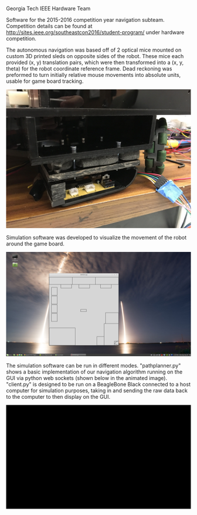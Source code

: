Georgia Tech IEEE Hardware Team

Software for the 2015-2016 competition year navigation subteam. Competition details can be found at http://sites.ieee.org/southeastcon2016/student-program/ under hardware competition.

The autonomous navigation was based off of 2 optical mice mounted on custom 3D printed sleds on opposite sides of the robot. These mice each provided (x, y) translation pairs, which were then transformed into a (x, y, theta) for the robot coordinate reference frame. Dead reckoning was preformed to turn initially relative mouse movements into absolute units, usable for game board tracking.

![Mouse Optical Mouse](/mousemount.jpg?raw=true "Mouse Optical Mouse")

Simulation software was developed to visualize the movement of the robot around the game board.

![Simulation GUI Window](/simulationscreenshot.jpg?raw=true "Simulation GUI Window")

The simulation software can be run in different modes. "pathplanner.py" shows a basic implementation of our navigation algorithm running on the GUI via python web sockets (shown below in the animated image). "client.py" is designed to be run on a BeagleBone Black connected to a host computer for simulation purposes, taking in and sending the raw data back to the computer to then display on the GUI.

![pathplanner.py simulation](/simulation.gif?raw=true "pathplanner.py simulation")
